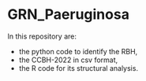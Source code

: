 # GRN_Paeruginosa

In this repository are:

- the python code to identify the RBH,
- the CCBH-2022 in csv format,
- the R code for its structural analysis.
